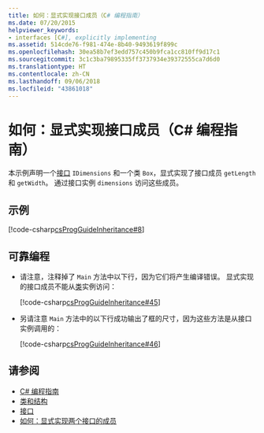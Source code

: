 ```yaml
---
title: 如何：显式实现接口成员（C# 编程指南）
ms.date: 07/20/2015
helpviewer_keywords:
- interfaces [C#], explicitly implementing
ms.assetid: 514cde76-f981-474e-8b40-9493619f899c
ms.openlocfilehash: 30ea58b7ef3edd757c450b9fca1cc810ff9d17c1
ms.sourcegitcommit: 3c1c3ba79895335ff3737934e39372555ca7d6d0
ms.translationtype: HT
ms.contentlocale: zh-CN
ms.lasthandoff: 09/06/2018
ms.locfileid: "43861018"
---
```

# <a name="how-to-explicitly-implement-interface-members-c-programming-guide"></a>如何：显式实现接口成员（C# 编程指南）
本示例声明一个[接口](../../../csharp/language-reference/keywords/interface.md) `IDimensions` 和一个类 `Box`，显式实现了接口成员 `getLength` 和 `getWidth`。 通过接口实例 `dimensions` 访问这些成员。  
  
## <a name="example"></a>示例  
 [!code-csharp[csProgGuideInheritance#8](../../../csharp/programming-guide/classes-and-structs/codesnippet/CSharp/how-to-explicitly-implement-interface-members_1.cs)]  
  
## <a name="robust-programming"></a>可靠编程  
  
-   请注意，注释掉了 `Main` 方法中以下行，因为它们将产生编译错误。 显式实现的接口成员不能从[类](../../../csharp/language-reference/keywords/class.md)实例访问：  
  
     [!code-csharp[csProgGuideInheritance#45](../../../csharp/programming-guide/classes-and-structs/codesnippet/CSharp/how-to-explicitly-implement-interface-members_2.cs)]  
  
-   另请注意 `Main` 方法中的以下行成功输出了框的尺寸，因为这些方法是从接口实例调用的：  
  
     [!code-csharp[csProgGuideInheritance#46](../../../csharp/programming-guide/classes-and-structs/codesnippet/CSharp/how-to-explicitly-implement-interface-members_3.cs)]  
  
## <a name="see-also"></a>请参阅

- [C# 编程指南](../../../csharp/programming-guide/index.md)  
- [类和结构](../../../csharp/programming-guide/classes-and-structs/index.md)  
- [接口](../../../csharp/programming-guide/interfaces/index.md)  
- [如何：显式实现两个接口的成员](../../../csharp/programming-guide/interfaces/how-to-explicitly-implement-members-of-two-interfaces.md)
